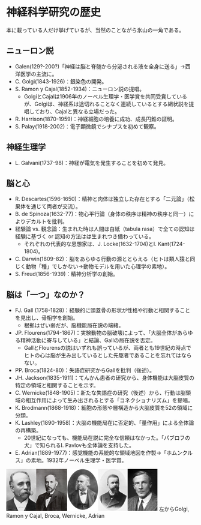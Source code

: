 # 神経科学研究の歴史
本に載っている人だけ挙げているが、当然のことながら氷山の一角である。

## ニューロン説
- Galen(129?-200?)「神経は脳と脊髄から分泌される液を全身に送る」→西洋医学の主流に。
- C. Golgi(1843-1926)：銀染色の開発。
- S. Ramon y Cajal(1852-1934)：ニューロン説の提唱。
  - GolgiとCajalは1906年のノーベル生理学・医学賞を共同受賞しているが、Golgiは、神経系は途切れることなく連続しているとする網状説を提唱しており、Cajalと異なる立場だった。
- R. Harrison(1870-1959)：神経細胞の培養に成功、成長円錐の証明。
- S. Palay(1918-2002)：電子顕微鏡でシナプスを初めて観察。

## 神経生理学
- L. Galvani(1737-98)：神経が電気を発生することを初めて発見。

## 脳と心
- R. Descartes(1596-1650)：精神と肉体は独立した存在とする「二元論」（松果体を通じて両者が交流）。
- B. de Spinoza(1632-77)：物心平行論（身体の秩序は精神の秩序と同一）によりデカルトを批判。
- 経験論 vs. 観念論：生まれた時は人間は白紙（tabula rasa）で全ての認知は経験に基づく or 認知の方法はは生まれつき備わっている。
  - それぞれの代表的な思想家は、J. Locke(1632-1704)とI. Kant(1724-1804)。
- C. Darwin(1809-82)：脳をあらゆる行動の源ととらえる（ヒトは類人猿と同じく動物「種」でしかない→動物モデルを用いた心理学の素地）。
- S. Freud(1856-1939)：精神分析学の創始。

## 脳は「一つ」なのか？
- FJ. Gall (1758-1828)：経験的に頭蓋骨の形状が性格や行動と相関することを見出し、骨相学を創始。
  - 根拠はぜい弱だが、脳機能局在説の端緒。
- JP. Flourens(1794-1867)：実験動物の脳破壊によって、「大脳全体があらゆる精神活動に寄与している」と結論、Gallの局在説を否定。
  - GallとFlourensの説はいずれも誤っているが、両者とも19世紀の時点でヒトの心は脳が生み出しているとした先駆者であることを忘れてはならない。
- PP. Broca(1824-80)：失語症研究からGallを批判（後述）。
- JH. Jackson(1835-1911)：てんかん患者の研究から、身体機能は大脳皮質の特定の領域と相関することを示す。
- C. Wernicke(1848-1905)：新たな失語症の研究（後述）から、行動は脳領域の相互作用によって生み出されるとする「コネクショナリズム」を提唱。
- K. Brodmann(1868-1918)：細胞の形態や層構造から大脳皮質を52の領域に分類。
- K. Lashley(1890-1958)：大脳の機能局在に否定的、「量作用」による全体論の再構築。
  - 20世紀になっても、機能局在説に完全な信頼はなかった。「パブロフの犬」で知られるI. Pavlovも全体論を支持した。
- E. Adrian(1889-1977)：感覚機能の系統的な領域地図を作製→「ホムンクルス」の素地。1932年ノーベル生理学・医学賞。




<img src="https://github.com/HandaiMedStudent/Principles-of-Neural-Science/blob/img/pic.png" width=80%>
左からGolgi, Ramon y Cajal, Broca, Wernicke, Adrian
